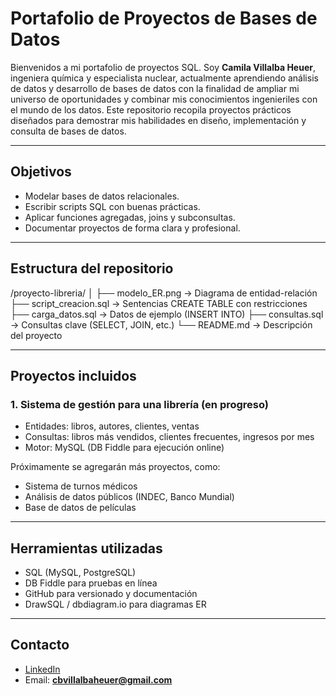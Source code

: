 # Portafolio de Proyectos de Bases de Datos

Bienvenidos a mi portafolio de proyectos SQL. Soy **Camila Villalba Heuer**, ingeniera química y especialista nuclear, actualmente aprendiendo análisis de datos y desarrollo de bases de datos con la finalidad de ampliar mi universo de oportunidades y combinar mis conocimientos ingenieriles con el mundo de los datos.
Este repositorio recopila proyectos prácticos diseñados para demostrar mis habilidades en diseño, implementación y consulta de bases de datos.

---

## Objetivos

- Modelar bases de datos relacionales.
- Escribir scripts SQL con buenas prácticas.
- Aplicar funciones agregadas, joins y subconsultas.
- Documentar proyectos de forma clara y profesional.

---

## Estructura del repositorio
/proyecto-libreria/
│
├── modelo_ER.png → Diagrama de entidad-relación
├── script_creacion.sql → Sentencias CREATE TABLE con restricciones
├── carga_datos.sql → Datos de ejemplo (INSERT INTO)
├── consultas.sql → Consultas clave (SELECT, JOIN, etc.)
└── README.md → Descripción del proyecto


---

## Proyectos incluidos

### 1. Sistema de gestión para una librería (en progreso)

- Entidades: libros, autores, clientes, ventas
- Consultas: libros más vendidos, clientes frecuentes, ingresos por mes
- Motor: MySQL (DB Fiddle para ejecución online)

Próximamente se agregarán más proyectos, como:

- Sistema de turnos médicos
- Análisis de datos públicos (INDEC, Banco Mundial)
- Base de datos de películas

---

## Herramientas utilizadas

- SQL (MySQL, PostgreSQL)
- DB Fiddle para pruebas en línea
- GitHub para versionado y documentación
- DrawSQL / dbdiagram.io para diagramas ER

---

## Contacto

- [LinkedIn](https://www.linkedin.com/camilavheuer) 
- Email: **cbvillalbaheuer@gmail.com**

